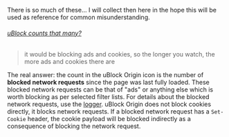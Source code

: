 There is so much of these... I will collect then here in the hope this will be used as reference for common misunderstanding.

###### [uBlock counts that many?](http://linustechtips.com/main/topic/461485-ublock-counts-that-many/)

> it would be blocking ads and cookies, so the longer you watch, the more ads and cookies there are

The real answer: the count in the uBlock Origin icon is the number of **blocked network requests** since the page was last fully loaded. These blocked network requests can be that of "ads" or anything else which is worth blocking as per selected filter lists. For details about the blocked network requests, use the [logger](./The-logger). uBlock Origin does not block cookies directly, it blocks network requests. If a blocked network request has a `Set-Cookie` header, the cookie payload will be blocked indirectly as a consequence of blocking the network request.
